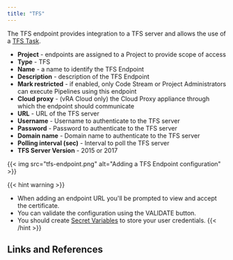 ```yaml
---
title: "TFS"
---
```


The TFS endpoint provides integration to a TFS server and allows the use of a [TFS Task](/pipelines/tasks/tfs).

* **Project** - endpoints are assigned to a Project to provide scope of access
* **Type** - TFS
* **Name** - a name to identify the TFS Endpoint
* **Description** - description of the TFS Endpoint
* **Mark restricted** - if enabled, only Code Stream or Project Administrators can execute Pipelines using this endpoint
* **Cloud proxy** - (vRA Cloud only) the Cloud Proxy appliance through which the endpoint should communicate
* **URL** - URL of the TFS server
* **Username** - Username to authenticate to the TFS server
* **Password** - Password to authenticate to the TFS server
* **Domain name** - Domain name to authenticate to the TFS server
* **Polling interval (sec)** - Interval to poll the TFS server
* **TFS Server Version** - 2015 or 2017

{{< img src="tfs-endpoint.png" alt="Adding a TFS Endpoint configuration" >}}

{{< hint warning >}}
* When adding an endpoint URL you'll be prompted to view and accept the certificate.
* You can validate the configuration using the VALIDATE button.
* You should create [Secret Variables](/configure/variables) to store your user credentials.
{{< /hint >}}

## Links and References
